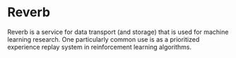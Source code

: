 # Reverb

Reverb is a service for data transport (and storage) that is used for machine
learning research. One particularly common use is as a prioritized experience
replay system in reinforcement learning algorithms.
